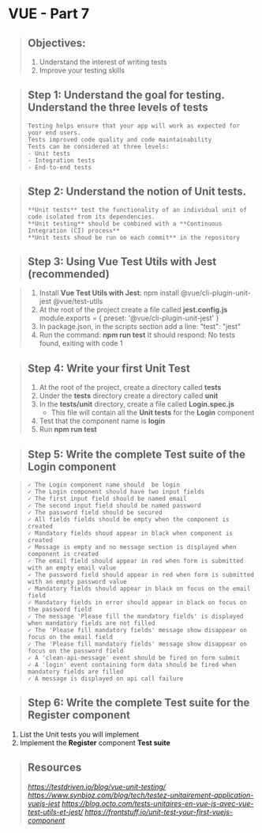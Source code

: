 # VUE - Part 7
> ## Objectives:
> 
> 1. Understand the interest of writing tests
> 2. Improve your testing skills
 
> ## Step 1: Understand the goal for testing. Understand the three levels of tests
>
>     Testing helps ensure that your app will work as expected for your end users. 
>     Tests improved code quality and code maintainability 
>     Tests can be considered at three levels:  
>     - Unit tests  
>     - Integration tests
>     - End-to-end tests

> ## Step 2: Understand the notion of Unit tests.
>
>     **Unit tests** test the functionality of an individual unit of code isolated from its dependencies. 
>     **Unit testing** should be combined with a **Continuous Integration (CI) process** 
>     **Unit tests shoud be run on each commit** in the repository

> ## Step 3: Using Vue Test Utils with Jest (recommended)

> 1. Install **Vue Test Utils with Jest**: npm install @vue/cli-plugin-unit-jest @vue/test-utils
> 2. At the root of the project create a file called **jest.config.js**
>     module.exports = {
>       preset: '@vue/cli-plugin-unit-jest'
>     }
> 3. In package.json, in the scripts section add a line:
>      "test": "jest"
> 4. Run the command: **npm run test**
>     It should respond: No tests found, exiting with code 1

> ## Step 4: Write your first Unit Test
> 1. At the root of the project, create a directory  called **tests**
> 2. Under the **tests** directory create a directory called **unit**
> 3. In the **tests/unit** directory, create a file called **Login.spec.js**
>     - This file will contain all the **Unit tests** for the **Login** component
> 4. Test that the component name is **login**
> 5. Run **npm  run test**

> ## Step 5: Write the complete Test suite of the Login component

>     ✓ The Login component name should  be login  
>     ✓ The Login component should have two input fields  
>     ✓ The first input field should be named email   
>     ✓ The second input field should be named password   
>     ✓ The password field should be secured   
>     ✓ All fields fields should be empty when the component is created   
>     ✓ Mandatory fields shoud appear in black when component is created   
>     ✓ Message is empty and no message section is displayed when component is created   
>     ✓ The email field should appear in red when form is submitted with an empty email value   
>     ✓ The password field should appear in red when form is submitted with an empty password value   
>     ✓ Mandatory fields should appear in black on focus on the email field   
>     ✓ Mandatory fields in error should appear in black on focus on the password field   
>     ✓ The message 'Please fill the mandatory fields' is displayed when mandatory fields are not filled
>     ✓ The 'Please fill mandatory fields' message show disappear on focus on the email field   
>     ✓ The 'Please fill mandatory fields' message show disappear on focus on the password field   
>     ✓ A 'clean-api-message' event should be fired on form submit   
>     ✓ A 'login' event containing form data should be fired when mandatory fields are filled   
>     ✓ A message is displayed on api call failure


> ## Step 6: Write the complete Test suite for the Register component
1. List the Unit tests you will implement
2. Implement the **Register** component **Test suite** 


> ## Resources
> *https://testdriven.io/blog/vue-unit-testing/*
> *https://www.synbioz.com/blog/tech/testez-unitairement-application-vuejs-jest*
> *https://blog.octo.com/tests-unitaires-en-vue-js-avec-vue-test-utils-et-jest/*
> *https://frontstuff.io/unit-test-your-first-vuejs-component*


